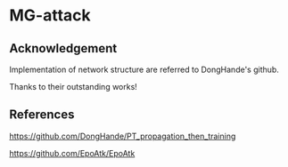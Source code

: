 # MG-attack

## Acknowledgement
Implementation of network structure are referred to DongHande's github. 

Thanks to their outstanding works!

## References
https://github.com/DongHande/PT_propagation_then_training

https://github.com/EpoAtk/EpoAtk
